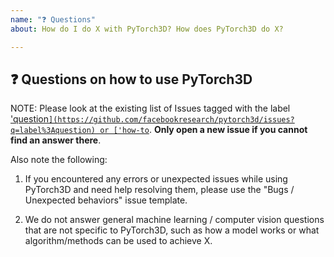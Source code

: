 ```yaml
---
name: "❓ Questions"
about: How do I do X with PyTorch3D? How does PyTorch3D do X?

---
```


## ❓ Questions on how to use PyTorch3D

<!-- A clear and concise description of the question you need help with. -->


NOTE: Please look at the existing list of Issues tagged with the label ['question`](https://github.com/facebookresearch/pytorch3d/issues?q=label%3Aquestion) or ['how-to`](https://github.com/facebookresearch/pytorch3d/issues?q=label%3A%22how+to%22). **Only open a new issue if you cannot find an answer there**.

Also note the following:

1. If you encountered any errors or unexpected issues while using PyTorch3D and need help resolving them,
   please use the "Bugs / Unexpected behaviors" issue template.

2. We do not answer general machine learning / computer vision questions that are not specific to
	 PyTorch3D, such as how a model works or what algorithm/methods can be
	 used to achieve X.
